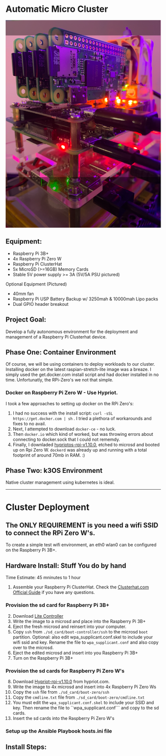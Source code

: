 # Automatic Micro Cluster

![image](static/clusterhat.jpg)

## Equipment:
* Raspberry Pi 3B+
* 4x Raspberry Pi Zero W
* Raspberry Pi ClusterHat
* 5x MicroSD (>=16GB) Memory Cards
* Stable 5V power supply >= 3A (5V/5A PSU pictured)

Optional Equipment (Pictured)
* 40mm fan
* Raspberry Pi USP Battery Backup w/ 3250mah & 10000mah Lipo packs
* Dual GPIO header breakout

## Project Goal:
Develop a fully autonomous environment for the deployment and management of a Raspberry Pi Clusterhat device.

## Phase One: Container Environment
Of course, we will be using containers to deploy workloads to our cluster.  Installing docker on the latest raspian-stretch-lite image was a breaze.  I simply used the get.docker.com install script and had docker installed in no time.  Unfortunatly, the RPi-Zero's we not that simple.

### Docker on Raspberry Pi Zero W - Use Hypriot.
I took a few approaches to setting up docker on the RPi Zero's:
1.  I had no success with the install script: ```curl -sSL https://get.docker.com | sh``` .  I tried a plethora of workarounds and fixes to no avail.  
2.  Next, I attempted to download ```docker-ce``` - no luck.
3.  Then ```docker.io``` which kind of worked, but was throwing errors about connecting to docker.sock that I could not rememdy.  
4.  Finally, I downladed [hypriotos-rpi-v1.10.0](https://github.com/hypriot/image-builder-rpi/releases/download/v1.10.0/hypriotos-rpi-v1.10.0.img.zip), etched to microsd and booted up on Rpi Zero W.  ```dockerd``` was already up and running with a total footprint of around 70mb in RAM. :)


## Phase Two: k3OS Environment
Native cluster management using kubernetes is ideal.



---
# Cluster Deployment

## The ONLY REQUIREMENT is you need a wifi SSID to connect the RPi Zero W's.
To create a simple test wifi environment, an eth0 wlan0 can be configured on the Raspberry Pi 3B+.


## Hardware Install: Stuff You do by hand
Time Estimate: 45 mninutes to 1 hour

1. Assemble your Raspberry Pi ClusterHat.  Check the [Clusterhat.com Official Guide](https://clusterhat.com/setup-assembly) if you have any questions.

### Provision the sd card for Raspberry Pi 3B+
2. Download [Lite Controller](http://dist.8086.net/clusterhat/ClusterHAT-2019-04-08-lite-1-controller.zip)
3. Write the image to a microsd and place into the Raspberry Pi 3B+
4. Eject the fresh microsd and reinsert into your computer.
5. Copy ```ssh``` from ```./sd_card/boot-controller/ssh``` to the microsd ```boot``` partition.  Optional: also edit wpa_supplicant.conf.skel to include your wifi ssid and key.  Rename the file to ```wpa_supplicant.conf``` and also copy over to the microsd.
6. Eject the edited microsd and insert into you Raspberry Pi 3B+
7. Turn on the Raspberry Pi 3B+

### Provision the sd cards for Raspberry Pi Zero W's
8. Download [Hypriot-rpi-v1.10.0](https://github.com/hypriot/image-builder-rpi/releases/download/v1.10.0/hypriotos-rpi-v1.10.0.img.zip) from hypriot.com.
9.  Write the image to 4x microsd and insert into 4x Raspberry Pi Zero Ws
10. Copy the ```ssh``` file from ```./sd_card/boot-zero/ssh```
11. Copy the ```cmdline.txt``` file from ```./sd_card/boot-zero/cmdline.txt```
12. You must edit the ```wpa_supplicant.conf.skel``` to include your SSID and key.  Then rename the file to ``wpa_supplicant.conf``` and copy to the sd cards.
13. Insert the sd cards into the Raspberry Pi Zero W's

### Setup up the Ansible Playbook hosts.ini file


## Install Steps:

